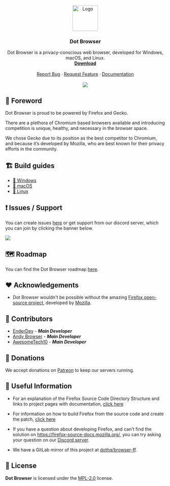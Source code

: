 <br />
<p align="center">
  <a href="https://github.com/dothq/browser-ff">
    <img src="https://raw.githubusercontent.com/dothq/browser-ff/main/common/browser/branding/dot/default256.png" alt="Logo" width="80" height="80">
  </a>

  <h3 align="center">Dot Browser</h3>

  <p align="center">
    Dot Browser is a privacy-conscious web browser, developed for Windows, macOS, and Linux.
    <br />
    <a href="https://github.com/dothq/browser-desktop/releases"><strong>Download</strong></a>
    <br />
    <br />
    <a href="https://github.com/dothq/browser/issues/new?assignees=&labels=%F0%9F%90%9C+bug&template=bug_report.md&title=">Report Bug</a>
    ·
    <a href="https://github.com/dothq/browser/discussions/new?category_id=32000754">Request Feature</a>
    ·
    <a href="https://docs.dothq.co">Documentation</a>
    <br />
    <br />
    <a href="https://github.com/dothq/browser-ff/actions?query=workflow%3ABuild">
      <img src="https://github.com/dothq/browser-ff/workflows/Build/badge.svg"></img>
    </a>
  </p>
</p>

## 🚀 Foreword

Dot Browser is proud to be powered by Firefox and Gecko.

There are a plethora of Chromium based browsers available and introducing competition is unique, healthy, and necessary in the browser space.

We chose Gecko due to its position as the best competitor to Chromium, and because it’s developed by Mozilla, who are best known for their privacy efforts in the community.

## 🏗 Build guides

-   [🏁 Windows](https://docs.dothq.co/cloning-dot/windows)
-   [🍎 macOS](https://docs.dothq.co/cloning-dot/macos)
-   [🐧 Linux](https://docs.dothq.co/cloning-dot/linux)

## ❗ Issues / Support

You can create issues [here](https://github.com/dothq/browser/issues/new) or get support from our discord server, which you can join by clicking the banner below.

<a href="https://invite.gg/dot">
  <img src="https://discordapp.com/api/guilds/525056817399726102/widget.png?style=banner2" />
</a>

## 🗺 Roadmap

You can find the Dot Browser roadmap [here](https://github.com/orgs/dothq/projects/1).

## ❤️ Acknowledgements

-   Dot Browser wouldn't be possible without the amazing [Firefox open-source project](https://hg.mozilla.org/mozilla-central/), developed by [Mozilla](https://mozilla.org).

## 🤝 Contributors

-   [EnderDev](https://github.com/EnderDev) - **_Main Developer_**
-   [Andy Browser](https://github.com/bigspeedfpv) - **_Main Developer_**
-   [AwesomeTech10](https://github.com/AwesomeTech10) - **_Main Developer_**

## 💸 Donations

We accept donations on [Patreon](https://patreon.com/dothq) to keep our servers running.

## 🔗 Useful Information

-   For an explanation of the Firefox Source Code Directory Structure and links to
    project pages with documentation, [click here](https://firefox-source-docs.mozilla.org/contributing/directory_structure.html)

-   For information on how to build Firefox from the source code and create the patch, [click here](https://firefox-source-docs.mozilla.org/contributing/contribution_quickref.html)

-   If you have a question about developing Firefox, and can't find the solution on https://firefox-source-docs.mozilla.org/, you can try asking your question on our [Discord server](https://invite.gg/dot).

-   We have a GitLab mirror of this project at [dothq/browser-ff](https://gitlab.com/dothq/browser-ff).

## 📜 License

**Dot Browser** is licensed under the [MPL-2.0](https://www.mozilla.org/en-US/MPL/2.0) license.
